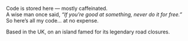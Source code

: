 Code is stored here — mostly caffeinated.  
A wise man once said, *“If you’re good at something, never do it for free.”*  
So here’s all my code… at no expense.

Based in the UK, on an island famed for its legendary road closures.
